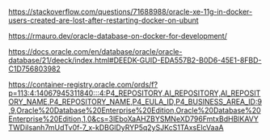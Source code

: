 https://stackoverflow.com/questions/71688988/oracle-xe-11g-in-docker-users-created-are-lost-after-restarting-docker-on-ubunt

https://rmauro.dev/oracle-database-on-docker-for-development/

https://docs.oracle.com/en/database/oracle/oracle-database/21/deeck/index.html#DEEDK-GUID-EDA557B2-B0D6-45E1-8FBD-C1D756803982



https://container-registry.oracle.com/ords/f?p=113:4:14067945311840:::4:P4_REPOSITORY,AI_REPOSITORY,AI_REPOSITORY_NAME,P4_REPOSITORY_NAME,P4_EULA_ID,P4_BUSINESS_AREA_ID:9,9,Oracle%20Database%20Enterprise%20Edition,Oracle%20Database%20Enterprise%20Edition,1,0&cs=3lEboXaAHZBYSMNeXD796FmtxBdHBlKAVYTWDiIsanh7mUdTv0f-7_x-kDBGlDyRYP5q2ySJKcS1TAxsElcVaaA